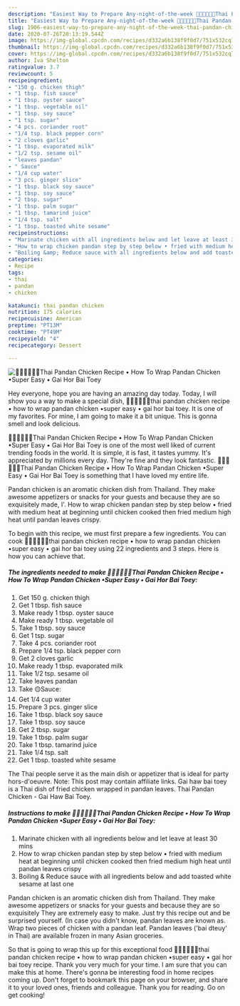 ```yaml
---
description: "Easiest Way to Prepare Any-night-of-the-week 🧑🏽‍🍳🧑🏼‍🍳Thai Pandan Chicken Recipe • How To Wrap Pandan Chicken •Super Easy • Gai Hor Bai Toey"
title: "Easiest Way to Prepare Any-night-of-the-week 🧑🏽‍🍳🧑🏼‍🍳Thai Pandan Chicken Recipe • How To Wrap Pandan Chicken •Super Easy • Gai Hor Bai Toey"
slug: 1906-easiest-way-to-prepare-any-night-of-the-week-thai-pandan-chicken-recipe-how-to-wrap-pandan-chicken-super-easy-gai-hor-bai-toey
date: 2020-07-26T20:13:19.544Z
image: https://img-global.cpcdn.com/recipes/d332a6b138f9f0d7/751x532cq70/🧑🏽🍳🧑🏼🍳thai-pandan-chicken-recipe-•-how-to-wrap-pandan-chicken-•super-easy-•-gai-hor-bai-toey-recipe-main-photo.jpg
thumbnail: https://img-global.cpcdn.com/recipes/d332a6b138f9f0d7/751x532cq70/🧑🏽🍳🧑🏼🍳thai-pandan-chicken-recipe-•-how-to-wrap-pandan-chicken-•super-easy-•-gai-hor-bai-toey-recipe-main-photo.jpg
cover: https://img-global.cpcdn.com/recipes/d332a6b138f9f0d7/751x532cq70/🧑🏽🍳🧑🏼🍳thai-pandan-chicken-recipe-•-how-to-wrap-pandan-chicken-•super-easy-•-gai-hor-bai-toey-recipe-main-photo.jpg
author: Iva Shelton
ratingvalue: 3.7
reviewcount: 5
recipeingredient:
- "150 g. chicken thigh"
- "1 tbsp. fish sauce"
- "1 tbsp. oyster sauce"
- "1 tbsp. vegetable oil"
- "1 tbsp. soy sauce"
- "1 tsp. sugar"
- "4 pcs. coriander root"
- "1/4 tsp. black pepper corn"
- "2 cloves garlic"
- "1 tbsp. evaporated milk"
- "1/2 tsp. sesame oil"
- "leaves pandan"
- " Sauce"
- "1/4 cup water"
- "3 pcs. ginger slice"
- "1 tbsp. black soy sauce"
- "1 tbsp. soy sauce"
- "2 tbsp. sugar"
- "1 tbsp. palm sugar"
- "1 tbsp. tamarind juice"
- "1/4 tsp. salt"
- "1 tbsp. toasted white sesame"
recipeinstructions:
- "Marinate chicken with all ingredients below and let leave at least 30 mins"
- "How to wrap chicken pandan step by step below • fried with medium heat at beginning until chicken cooked then fried medium high heat until pandan leaves crispy"
- "Boiling &amp; Reduce sauce with all ingredients below and add toasted white sesame at last one"
categories:
- Recipe
tags:
- thai
- pandan
- chicken

katakunci: thai pandan chicken 
nutrition: 175 calories
recipecuisine: American
preptime: "PT13M"
cooktime: "PT49M"
recipeyield: "4"
recipecategory: Dessert

---
```



![🧑🏽‍🍳🧑🏼‍🍳Thai Pandan Chicken Recipe • How To Wrap Pandan Chicken •Super Easy • Gai Hor Bai Toey](https://img-global.cpcdn.com/recipes/d332a6b138f9f0d7/751x532cq70/🧑🏽🍳🧑🏼🍳thai-pandan-chicken-recipe-•-how-to-wrap-pandan-chicken-•super-easy-•-gai-hor-bai-toey-recipe-main-photo.jpg)

Hey everyone, hope you are having an amazing day today. Today, I will show you a way to make a special dish, 🧑🏽‍🍳🧑🏼‍🍳thai pandan chicken recipe • how to wrap pandan chicken •super easy • gai hor bai toey. It is one of my favorites. For mine, I am going to make it a bit unique. This is gonna smell and look delicious.

🧑🏽‍🍳🧑🏼‍🍳Thai Pandan Chicken Recipe • How To Wrap Pandan Chicken •Super Easy • Gai Hor Bai Toey is one of the most well liked of current trending foods in the world. It is simple, it is fast, it tastes yummy. It's appreciated by millions every day. They're fine and they look fantastic. 🧑🏽‍🍳🧑🏼‍🍳Thai Pandan Chicken Recipe • How To Wrap Pandan Chicken •Super Easy • Gai Hor Bai Toey is something that I have loved my entire life.

Pandan chicken is an aromatic chicken dish from Thailand. They make awesome appetizers or snacks for your guests and because they are so exquisitely made, I&#39;. How to wrap chicken pandan step by step below • fried with medium heat at beginning until chicken cooked then fried medium high heat until pandan leaves crispy.


To begin with this recipe, we must first prepare a few ingredients. You can cook 🧑🏽‍🍳🧑🏼‍🍳thai pandan chicken recipe • how to wrap pandan chicken •super easy • gai hor bai toey using 22 ingredients and 3 steps. Here is how you can achieve that.

<!--inarticleads1-->

##### The ingredients needed to make 🧑🏽‍🍳🧑🏼‍🍳Thai Pandan Chicken Recipe • How To Wrap Pandan Chicken •Super Easy • Gai Hor Bai Toey:

1. Get 150 g. chicken thigh
1. Get 1 tbsp. fish sauce
1. Make ready 1 tbsp. oyster sauce
1. Make ready 1 tbsp. vegetable oil
1. Take 1 tbsp. soy sauce
1. Get 1 tsp. sugar
1. Take 4 pcs. coriander root
1. Prepare 1/4 tsp. black pepper corn
1. Get 2 cloves garlic
1. Make ready 1 tbsp. evaporated milk
1. Take 1/2 tsp. sesame oil
1. Take leaves pandan
1. Take  🟡Sauce:
1. Get 1/4 cup water
1. Prepare 3 pcs. ginger slice
1. Take 1 tbsp. black soy sauce
1. Take 1 tbsp. soy sauce
1. Get 2 tbsp. sugar
1. Take 1 tbsp. palm sugar
1. Take 1 tbsp. tamarind juice
1. Take 1/4 tsp. salt
1. Get 1 tbsp. toasted white sesame


The Thai people serve it as the main dish or appetizer that is ideal for party hors-d&#39;oeuvre. Note: This post may contain affiliate links. Gai haw bai toey is a Thai dish of fried chicken wrapped in pandan leaves. Thai Pandan Chicken - Gai Haw Bai Toey. 

<!--inarticleads2-->

##### Instructions to make 🧑🏽‍🍳🧑🏼‍🍳Thai Pandan Chicken Recipe • How To Wrap Pandan Chicken •Super Easy • Gai Hor Bai Toey:

1. Marinate chicken with all ingredients below and let leave at least 30 mins
1. How to wrap chicken pandan step by step below • fried with medium heat at beginning until chicken cooked then fried medium high heat until pandan leaves crispy
1. Boiling &amp; Reduce sauce with all ingredients below and add toasted white sesame at last one


Pandan chicken is an aromatic chicken dish from Thailand. They make awesome appetizers or snacks for your guests and because they are so exquisitely They are extremely easy to make. Just try this recipe out and be surprised yourself. (In case you didn&#39;t know, pandan leaves are known as. Wrap two pieces of chicken with a pandan leaf. Pandan leaves (&#39;bai dteuy&#39; in Thai) are available frozen in many Asian groceries. 

So that is going to wrap this up for this exceptional food 🧑🏽‍🍳🧑🏼‍🍳thai pandan chicken recipe • how to wrap pandan chicken •super easy • gai hor bai toey recipe. Thank you very much for your time. I am sure that you can make this at home. There's gonna be interesting food in home recipes coming up. Don't forget to bookmark this page on your browser, and share it to your loved ones, friends and colleague. Thank you for reading. Go on get cooking!
